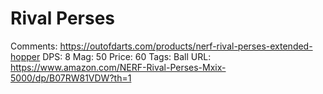# Rival Perses

Comments: https://outofdarts.com/products/nerf-rival-perses-extended-hopper
DPS: 8
Mag: 50
Price: 60
Tags: Ball
URL: https://www.amazon.com/NERF-Rival-Perses-Mxix-5000/dp/B07RW81VDW?th=1
